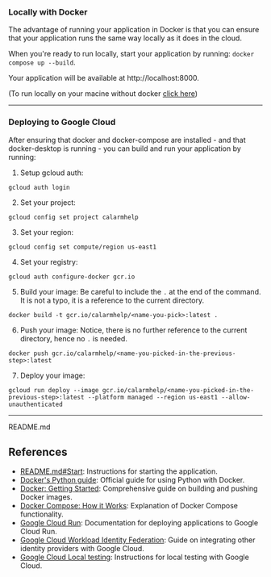 

### Locally with Docker
The advantage of running your application in Docker is that you can ensure that your application runs the same way locally as it does in the cloud.

When you're ready to run locally, start your application by running:
`docker compose up --build`.

Your application will be available at http://localhost:8000.

(To run locally on your macine without docker [click here](README.md#locally-on-your-machine))
_________________

### Deploying to Google Cloud
After ensuring that docker and docker-compose are installed - and that docker-desktop is running - you can build and run your application by running:
1. Setup gcloud auth: 
  ```
  gcloud auth login
  ```
2. Set your project: 
```
gcloud config set project calarmhelp
```
3. Set your region: 
```
gcloud config set compute/region us-east1
```
4. Set your registry: 
```
gcloud auth configure-docker gcr.io
```
5. Build your image: 
Be careful to include the `.` at the end of the command.
It is not a typo, it is a reference to the current directory.
```
docker build -t gcr.io/calarmhelp/<name-you-pick>:latest .
```
6. Push your image: 
Notice, there is no further reference to the current directory, hence no `.` is needed.
```
docker push gcr.io/calarmhelp/<name-you-picked-in-the-previous-step>:latest
```
7. Deploy your image: 
```
gcloud run deploy --image gcr.io/calarmhelp/<name-you-picked-in-the-previous-step>:latest --platform managed --region us-east1 --allow-unauthenticated
```

_________________
README.md
## References
- [README.md#Start](README.md#Start): Instructions for starting the application.
- [Docker's Python guide](https://docs.docker.com/language/python/): Official guide for using Python with Docker.
- [Docker: Getting Started](https://docs.docker.com/get-started/workshop/): Comprehensive guide on building and pushing Docker images.
- [Docker Compose: How it Works](https://docs.docker.com/compose/compose-application-model/): Explanation of Docker Compose functionality.
- [Google Cloud Run](https://cloud.google.com/run/docs/deploying): Documentation for deploying applications to Google Cloud Run.
- [Google Cloud Workload Identity Federation](https://cloud.google.com/iam/docs/workload-identity-federation-with-other-providers): Guide on integrating other identity providers with Google Cloud.
- [Google Cloud Local testing](https://cloud.google.com/kubernetes-engine/enterprise/knative-serving/docs/testing/local): Instructions for local testing with Google Cloud.
